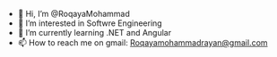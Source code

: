 - 👋 Hi, I’m @RoqayaMohammad
- 👀 I’m interested in Softwre Engineering
- 🌱 I’m currently learning .NET and Angular
- 📫 How to reach me on gmail: Roqayamohammadrayan@gmail.com

 

